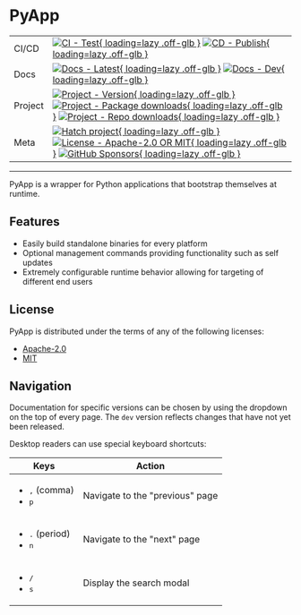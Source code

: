 # PyApp

| | |
| --- | --- |
| CI/CD | [![CI - Test](https://github.com/ofek/pyapp/actions/workflows/test.yml/badge.svg){ loading=lazy .off-glb }](https://github.com/ofek/pyapp/actions/workflows/test.yml) [![CD - Publish](https://github.com/ofek/pyapp/actions/workflows/publish.yml/badge.svg){ loading=lazy .off-glb }](https://github.com/ofek/pyapp/actions/workflows/publish.yml) |
| Docs | [![Docs - Latest](https://github.com/ofek/pyapp/actions/workflows/docs-latest.yml/badge.svg){ loading=lazy .off-glb }](https://github.com/ofek/pyapp/actions/workflows/docs-latest.yml) [![Docs - Dev](https://github.com/ofek/pyapp/actions/workflows/docs-dev.yml/badge.svg){ loading=lazy .off-glb }](https://github.com/ofek/pyapp/actions/workflows/docs-dev.yml) |
| Project | [![Project - Version](https://img.shields.io/crates/v/pyapp){ loading=lazy .off-glb }](https://crates.io/crates/pyapp) [![Project - Package downloads](https://img.shields.io/crates/d/pyapp?label=package%20downloads){ loading=lazy .off-glb }](https://crates.io/crates/pyapp) [![Project - Repo downloads](https://img.shields.io/github/downloads/ofek/pyapp/total?label=repo%20downloads){ loading=lazy .off-glb }](https://github.com/ofek/pyapp/releases) |
| Meta | [![Hatch project](https://img.shields.io/badge/%F0%9F%A5%9A-Hatch-4051b5.svg){ loading=lazy .off-glb }](https://github.com/pypa/hatch) [![License - Apache-2.0 OR MIT](https://img.shields.io/badge/license-Apache--2.0%20OR%20MIT-9400d3.svg){ loading=lazy .off-glb }](https://spdx.org/licenses/) [![GitHub Sponsors](https://img.shields.io/github/sponsors/ofek?logo=GitHub%20Sponsors&style=social){ loading=lazy .off-glb }](https://github.com/sponsors/ofek) |

-----

PyApp is a wrapper for Python applications that bootstrap themselves at runtime.

## Features

- Easily build standalone binaries for every platform
- Optional management commands providing functionality such as self updates
- Extremely configurable runtime behavior allowing for targeting of different end users

## License

PyApp is distributed under the terms of any of the following licenses:

- [Apache-2.0](https://spdx.org/licenses/Apache-2.0.html)
- [MIT](https://spdx.org/licenses/MIT.html)

## Navigation

Documentation for specific versions can be chosen by using the dropdown on the top of every page. The `dev` version reflects changes that have not yet been released.

Desktop readers can use special keyboard shortcuts:

| Keys | Action |
| --- | --- |
| <ul><li><kbd>,</kbd> (comma)</li><li><kbd>p</kbd></li></ul> | Navigate to the "previous" page |
| <ul><li><kbd>.</kbd> (period)</li><li><kbd>n</kbd></li></ul> | Navigate to the "next" page |
| <ul><li><kbd>/</kbd></li><li><kbd>s</kbd></li></ul> | Display the search modal |
